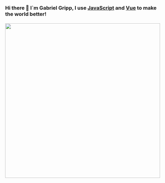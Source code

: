 ### Hi there 👋 I`m Gabriel Gripp, I use [JavaScript](https://github.com/tc39) and [Vue](https://github.com/vuejs/vue) to make the world better!
  
  
#### 
<div>
<img style="width: 500px; max-width: 100%;" src="https://wakatime.com/share/@grippado/894b2966-4ae2-48cf-a3bc-30f525b03fc6.svg" />
</div>
